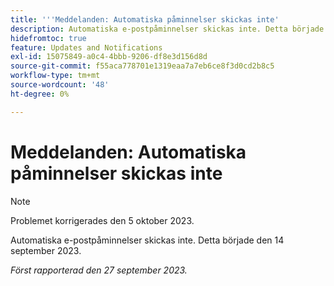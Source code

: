 ```yaml
---
title: '''Meddelanden: Automatiska påminnelser skickas inte'
description: Automatiska e-postpåminnelser skickas inte. Detta började den 14 september 2023.
hidefromtoc: true
feature: Updates and Notifications
exl-id: 15075849-a0c4-4bbb-9206-df8e3d156d8d
source-git-commit: f55aca778701e1319eaa7a7eb6ce8f3d0cd2b8c5
workflow-type: tm+mt
source-wordcount: '48'
ht-degree: 0%

---
```


# Meddelanden: Automatiska påminnelser skickas inte

>[!NOTE]
>
>Problemet korrigerades den 5 oktober 2023.

Automatiska e-postpåminnelser skickas inte. Detta började den 14 september 2023.

_Först rapporterad den 27 september 2023._
